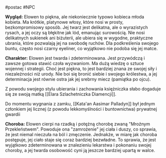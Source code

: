 #postac #NPC 

**Wygląd:** Elowen to piękna, ale niekoniecznie typowo kobieca młoda kobieta. Ma krótkie, platynowe włosy, które nosi w prosty, bezkompromisowy sposób. Jej twarz jest delikatna, ale o wyrazistych rysach, a jej oczy są błękitne jak lód, emanując surowością. Nie nosi delikatnych sukienek ani biżuterii, ale ubiera się w wygodne, praktyczne ubrania, które pozwalają jej na swobodę ruchów. Dla podkreślenia swojego buntu, często nosi czarny eyeliner, co wyjątkowo nie podoba się jej matce.

**Charakter:** Elowen jest twarda i zdeterminowana. Jest przywódczą i zawsze gotowa stawić czoła wyzwaniom. Ma dużą wiedzę o sztuce wojennej i strategii. Choć jest piękna, to jest bardziej znana ze swojej siły i niezależności niż urody. Nie boi się bronić siebie i swojego królestwa, a jej determinacja jest równie ostra jak jej srebrny miecz (pamiątka po ojcu).

Z powodu swojego stylu ubierania i zachowania księżniczka słabo dogaduje się ze swoją matką [[Elara Szlachetniczka Diamencji]].

Do momentu wygnania z zamku, [[Kata'an Aasimar Palladyn]] był jednym członkiem jej licznej (z powodu lekkomyślności i buntownictwa) prywatnej gwardii

**Choroba:** Elowen cierpi na rzadką i potężną chorobę zwaną "Mroźnym Przekleństwem". Powoduje ona "zamrożenie" jej ciała i duszy, co sprawia, że jest niemal nieczuła na ból i zmęczenie. Jednakże, w miarę jak choroba postępuje, jej ciało staje się coraz bardziej bezwładne. To sprawia, że jest wyjątkowo zdeterminowana w znalezieniu lekarstwa i pokonaniu swojej choroby, a jej twarda osobowość cyni ją jeszcze bardziej upartą w walce.